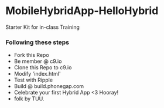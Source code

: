 MobileHybridApp-HelloHybrid
===========================

Starter Kit for in-class Training  

### Following these steps
* Fork this Repo
* Be member @ c9.io
* Clone this Repo to c9.io
* Modify 'index.html'
* Test with Ripple
* Build @ build.phonegap.com
* Celebrate your first Hybrid App <3 Hooray!
* folk by TUU.